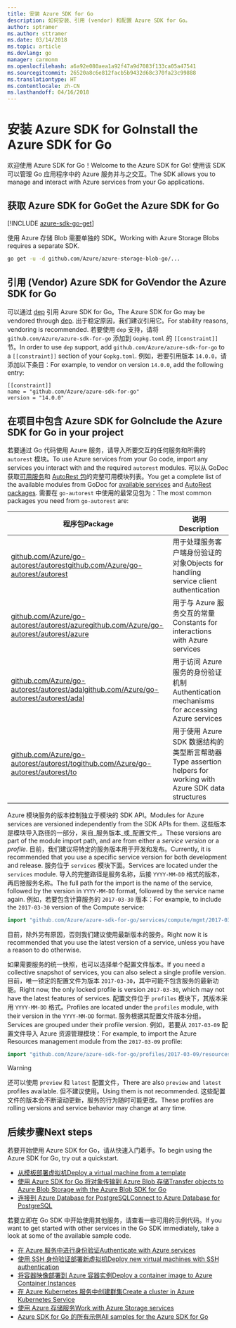 ```yaml
---
title: 安装 Azure SDK for Go
description: 如何安装、引用 (vendor) 和配置 Azure SDK for Go。
author: sptramer
ms.author: sttramer
ms.date: 03/14/2018
ms.topic: article
ms.devlang: go
manager: carmonm
ms.openlocfilehash: a6a92e080aea1a92f47a9d7083f133ca05a47541
ms.sourcegitcommit: 26520a8c6e812facb5b9432d68c370fa23c99888
ms.translationtype: HT
ms.contentlocale: zh-CN
ms.lasthandoff: 04/16/2018
---
```

# <a name="install-the-azure-sdk-for-go"></a><span data-ttu-id="f18c7-103">安装 Azure SDK for Go</span><span class="sxs-lookup"><span data-stu-id="f18c7-103">Install the Azure SDK for Go</span></span>

<span data-ttu-id="f18c7-104">欢迎使用 Azure SDK for Go！</span><span class="sxs-lookup"><span data-stu-id="f18c7-104">Welcome to the Azure SDK for Go!</span></span> <span data-ttu-id="f18c7-105">使用该 SDK 可以管理 Go 应用程序中的 Azure 服务并与之交互。</span><span class="sxs-lookup"><span data-stu-id="f18c7-105">The SDK allows you to manage and interact with Azure services from your Go applications.</span></span>

## <a name="get-the-azure-sdk-for-go"></a><span data-ttu-id="f18c7-106">获取 Azure SDK for Go</span><span class="sxs-lookup"><span data-stu-id="f18c7-106">Get the Azure SDK for Go</span></span>

[!INCLUDE [azure-sdk-go-get](includes/azure-sdk-go-get.md)]

<span data-ttu-id="f18c7-107">使用 Azure 存储 Blob 需要单独的 SDK。</span><span class="sxs-lookup"><span data-stu-id="f18c7-107">Working with Azure Storage Blobs requires a separate SDK.</span></span>

```bash
go get -u -d github.com/Azure/azure-storage-blob-go/...
```

## <a name="vendor-the-azure-sdk-for-go"></a><span data-ttu-id="f18c7-108">引用 (Vendor) Azure SDK for Go</span><span class="sxs-lookup"><span data-stu-id="f18c7-108">Vendor the Azure SDK for Go</span></span>

<span data-ttu-id="f18c7-109">可以通过 [dep](https://github.com/golang/dep) 引用 Azure SDK for Go。</span><span class="sxs-lookup"><span data-stu-id="f18c7-109">The Azure SDK for Go may be vendored through [dep](https://github.com/golang/dep).</span></span> <span data-ttu-id="f18c7-110">出于稳定原因，我们建议引用它。</span><span class="sxs-lookup"><span data-stu-id="f18c7-110">For stability reasons, vendoring is recommended.</span></span> <span data-ttu-id="f18c7-111">若要使用 `dep` 支持，请将 `github.com/Azure/azure-sdk-for-go` 添加到 `Gopkg.toml` 的 `[[constraint]]` 节。</span><span class="sxs-lookup"><span data-stu-id="f18c7-111">In order to use `dep` support, add `github.com/Azure/azure-sdk-for-go` to a `[[constraint]]` section of your `Gopkg.toml`.</span></span> <span data-ttu-id="f18c7-112">例如，若要引用版本 `14.0.0`，请添加以下条目：</span><span class="sxs-lookup"><span data-stu-id="f18c7-112">For example, to vendor on version `14.0.0`, add the following entry:</span></span>

```
[[constraint]]
name = "github.com/Azure/azure-sdk-for-go"
version = "14.0.0"
```

## <a name="include-the-azure-sdk-for-go-in-your-project"></a><span data-ttu-id="f18c7-113">在项目中包含 Azure SDK for Go</span><span class="sxs-lookup"><span data-stu-id="f18c7-113">Include the Azure SDK for Go in your project</span></span>

<span data-ttu-id="f18c7-114">若要通过 Go 代码使用 Azure 服务，请导入所要交互的任何服务和所需的 `autorest` 模块。</span><span class="sxs-lookup"><span data-stu-id="f18c7-114">To use Azure services from your Go code, import any services you interact with and the required `autorest` modules.</span></span>
<span data-ttu-id="f18c7-115">可以从 GoDoc 获取[可用服务](https://godoc.org/github.com/Azure/azure-sdk-for-go)和 [AutoRest 包](https://godoc.org/github.com/Azure/go-autorest)的完整可用模块列表。</span><span class="sxs-lookup"><span data-stu-id="f18c7-115">You get a complete list of the available modules from GoDoc for [available services](https://godoc.org/github.com/Azure/azure-sdk-for-go) and [AutoRest packages](https://godoc.org/github.com/Azure/go-autorest).</span></span> <span data-ttu-id="f18c7-116">需要在 `go-autorest` 中使用的最常见包为：</span><span class="sxs-lookup"><span data-stu-id="f18c7-116">The most common packages you need from `go-autorest` are:</span></span>

| <span data-ttu-id="f18c7-117">程序包</span><span class="sxs-lookup"><span data-stu-id="f18c7-117">Package</span></span> | <span data-ttu-id="f18c7-118">说明</span><span class="sxs-lookup"><span data-stu-id="f18c7-118">Description</span></span> |
|---------|-------------|
| <span data-ttu-id="f18c7-119">[github.com/Azure/go-autorest/autorest][autorest]</span><span class="sxs-lookup"><span data-stu-id="f18c7-119">[github.com/Azure/go-autorest/autorest][autorest]</span></span> | <span data-ttu-id="f18c7-120">用于处理服务客户端身份验证的对象</span><span class="sxs-lookup"><span data-stu-id="f18c7-120">Objects for handling service client authentication</span></span> |
| <span data-ttu-id="f18c7-121">[github.com/Azure/go-autorest/autorest/azure][autorest/azure]</span><span class="sxs-lookup"><span data-stu-id="f18c7-121">[github.com/Azure/go-autorest/autorest/azure][autorest/azure]</span></span> | <span data-ttu-id="f18c7-122">用于与 Azure 服务交互的常量</span><span class="sxs-lookup"><span data-stu-id="f18c7-122">Constants for interactions with Azure services</span></span> |
| <span data-ttu-id="f18c7-123">[github.com/Azure/go-autorest/autorest/adal][autorest/adal]</span><span class="sxs-lookup"><span data-stu-id="f18c7-123">[github.com/Azure/go-autorest/autorest/adal][autorest/adal]</span></span> | <span data-ttu-id="f18c7-124">用于访问 Azure 服务的身份验证机制</span><span class="sxs-lookup"><span data-stu-id="f18c7-124">Authentication mechanisms for accessing Azure services</span></span> |
| <span data-ttu-id="f18c7-125">[github.com/Azure/go-autorest/autorest/to][autorest/to]</span><span class="sxs-lookup"><span data-stu-id="f18c7-125">[github.com/Azure/go-autorest/autorest/to][autorest/to]</span></span> | <span data-ttu-id="f18c7-126">用于使用 Azure SDK 数据结构的类型断言帮助器</span><span class="sxs-lookup"><span data-stu-id="f18c7-126">Type assertion helpers for working with Azure SDK data structures</span></span> |

[autorest]: https://godoc.org/github.com/Azure/go-autorest/autorest
[autorest/azure]: https://godoc.org/github.com/Azure/go-autorest/autorest/azure
[autorest/adal]: https://godoc.org/github.com/Azure/go-autorest/autorest/adal
[autorest/to]: https://godoc.org/github.com/Azure/go-autorest/autorest/to

<span data-ttu-id="f18c7-127">Azure 模块服务的版本控制独立于模块的 SDK API。</span><span class="sxs-lookup"><span data-stu-id="f18c7-127">Modules for Azure services are versioned independently from the SDK APIs for them.</span></span> <span data-ttu-id="f18c7-128">这些版本是模块导入路径的一部分，来自_服务版本_或_配置文件_。</span><span class="sxs-lookup"><span data-stu-id="f18c7-128">These versions are part of the module import path, and are from either a _service version_ or a _profile_.</span></span> <span data-ttu-id="f18c7-129">目前，我们建议将特定的服务版本用于开发和发布。</span><span class="sxs-lookup"><span data-stu-id="f18c7-129">Currently, it is recommended that you use a specific service version for both development and release.</span></span> <span data-ttu-id="f18c7-130">服务位于 `services` 模块下面。</span><span class="sxs-lookup"><span data-stu-id="f18c7-130">Services are located under the `services` module.</span></span> <span data-ttu-id="f18c7-131">导入的完整路径是服务名称，后接 `YYYY-MM-DD` 格式的版本，再后接服务名称。</span><span class="sxs-lookup"><span data-stu-id="f18c7-131">The full path for the import is the name of the service, followed by the version in `YYYY-MM-DD` format, followed by the service name again.</span></span> <span data-ttu-id="f18c7-132">例如，若要包含计算服务的 `2017-03-30` 版本：</span><span class="sxs-lookup"><span data-stu-id="f18c7-132">For example, to include the `2017-03-30` version of the Compute service:</span></span>

```go
import "github.com/Azure/azure-sdk-for-go/services/compute/mgmt/2017-03-30/compute"
```

<span data-ttu-id="f18c7-133">目前，除外另有原因，否则我们建议使用最新版本的服务。</span><span class="sxs-lookup"><span data-stu-id="f18c7-133">Right now it is recommended that you use the latest version of a service, unless you have a reason to do otherwise.</span></span>

<span data-ttu-id="f18c7-134">如果需要服务的统一快照，也可以选择单个配置文件版本。</span><span class="sxs-lookup"><span data-stu-id="f18c7-134">If you need a collective snapshot of services, you can also select a single profile version.</span></span> <span data-ttu-id="f18c7-135">目前，唯一锁定的配置文件为版本 `2017-03-30`，其中可能不包含服务的最新功能。</span><span class="sxs-lookup"><span data-stu-id="f18c7-135">Right now, the only locked profile is version `2017-03-30`, which may not have the latest features of services.</span></span> <span data-ttu-id="f18c7-136">配置文件位于 `profiles` 模块下，其版本采用 `YYYY-MM-DD` 格式。</span><span class="sxs-lookup"><span data-stu-id="f18c7-136">Profiles are located under the `profiles` module, with their version in the `YYYY-MM-DD` format.</span></span> <span data-ttu-id="f18c7-137">服务根据其配置文件版本分组。</span><span class="sxs-lookup"><span data-stu-id="f18c7-137">Services are grouped under their profile version.</span></span> <span data-ttu-id="f18c7-138">例如，若要从 `2017-03-09` 配置文件导入 Azure 资源管理模块：</span><span class="sxs-lookup"><span data-stu-id="f18c7-138">For example, to import the Azure Resources management module from the `2017-03-09` profile:</span></span>

```go
import "github.com/Azure/azure-sdk-for-go/profiles/2017-03-09/resources/mgmt/resources"
```

> [!WARNING]
> <span data-ttu-id="f18c7-139">还可以使用 `preview` 和 `latest` 配置文件，</span><span class="sxs-lookup"><span data-stu-id="f18c7-139">There are also `preview` and `latest` profiles available.</span></span> <span data-ttu-id="f18c7-140">但不建议使用。</span><span class="sxs-lookup"><span data-stu-id="f18c7-140">Using them is not recommended.</span></span> <span data-ttu-id="f18c7-141">这些配置文件的版本会不断滚动更新，服务的行为随时可能更改。</span><span class="sxs-lookup"><span data-stu-id="f18c7-141">These profiles are rolling versions and service behavior may change at any time.</span></span>

## <a name="next-steps"></a><span data-ttu-id="f18c7-142">后续步骤</span><span class="sxs-lookup"><span data-stu-id="f18c7-142">Next steps</span></span>

<span data-ttu-id="f18c7-143">若要开始使用 Azure SDK for Go，请从快速入门着手。</span><span class="sxs-lookup"><span data-stu-id="f18c7-143">To begin using the Azure SDK for Go, try out a quickstart.</span></span>

* [<span data-ttu-id="f18c7-144">从模板部署虚拟机</span><span class="sxs-lookup"><span data-stu-id="f18c7-144">Deploy a virtual machine from a template</span></span>](azure-sdk-go-qs-vm.md)
* [<span data-ttu-id="f18c7-145">使用 Azure SDK for Go 将对象传输到 Azure Blob 存储</span><span class="sxs-lookup"><span data-stu-id="f18c7-145">Transfer objects to Azure Blob Storage with the Azure Blob SDK for Go</span></span>](/azure/storage/blobs/storage-quickstart-blobs-go?toc=%2fgo%2fazure%2ftoc.json)
* [<span data-ttu-id="f18c7-146">连接到 Azure Database for PostgreSQL</span><span class="sxs-lookup"><span data-stu-id="f18c7-146">Connect to Azure Database for PostgreSQL</span></span>](/azure/postgresql/connect-go?toc=%2fgo%2fazure%2ftoc.json)

<span data-ttu-id="f18c7-147">若要立即在 Go SDK 中开始使用其他服务，请查看一些可用的示例代码。</span><span class="sxs-lookup"><span data-stu-id="f18c7-147">If you want to get started with other services in the Go SDK immediately, take a look at some of the available sample code.</span></span>

* [<span data-ttu-id="f18c7-148">在 Azure 服务中进行身份验证</span><span class="sxs-lookup"><span data-stu-id="f18c7-148">Authenticate with Azure services</span></span>](https://github.com/Azure-Samples/azure-sdk-for-go-samples/tree/master/iam)
* [<span data-ttu-id="f18c7-149">使用 SSH 身份验证部署新虚拟机</span><span class="sxs-lookup"><span data-stu-id="f18c7-149">Deploy new virtual machines with SSH authentication</span></span>](https://github.com/Azure-Samples/azure-sdk-for-go-samples/tree/master/compute)
* [<span data-ttu-id="f18c7-150">将容器映像部署到 Azure 容器实例</span><span class="sxs-lookup"><span data-stu-id="f18c7-150">Deploy a container image to Azure Container Instances</span></span>](https://github.com/Azure-Samples/azure-sdk-for-go-samples/tree/master/containerinstance)
* [<span data-ttu-id="f18c7-151">在 Azure Kubernetes 服务中创建群集</span><span class="sxs-lookup"><span data-stu-id="f18c7-151">Create a cluster in Azure Kubernetes Service</span></span>](https://github.com/Azure-Samples/azure-sdk-for-go-samples/tree/master/containerservice)
* [<span data-ttu-id="f18c7-152">使用 Azure 存储服务</span><span class="sxs-lookup"><span data-stu-id="f18c7-152">Work with Azure Storage services</span></span>](https://github.com/Azure-Samples/azure-sdk-for-go-samples/tree/master/storage)
* [<span data-ttu-id="f18c7-153">Azure SDK for Go 的所有示例</span><span class="sxs-lookup"><span data-stu-id="f18c7-153">All samples for the Azure SDK for Go</span></span>](https://github.com/azure-samples/azure-sdk-for-go-samples)
